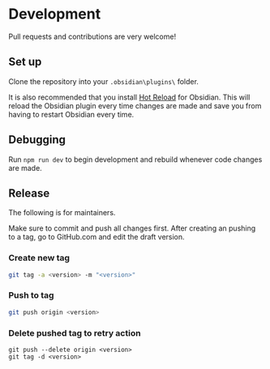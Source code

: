 # Development

Pull requests and contributions are very welcome!

## Set up
Clone the repository into your `.obsidian\plugins\` folder.

It is also recommended that you install [Hot Reload](https://github.com/pjeby/hot-reload) for Obsidian. This will reload the Obsidian plugin every time changes are made and save you from having to restart Obsidian every time.

## Debugging
Run `npm run dev` to begin development and rebuild whenever code changes are made.

## Release
The following is for maintainers.

Make sure to commit and push all changes first. After creating an pushing to a tag, go to GitHub.com and edit the draft version.

### Create new tag
 ```bash
git tag -a <version> -m "<version>"
```

### Push to tag
```bash
git push origin <version>
```

### Delete pushed tag to retry action
```
git push --delete origin <version>
git tag -d <version>
```